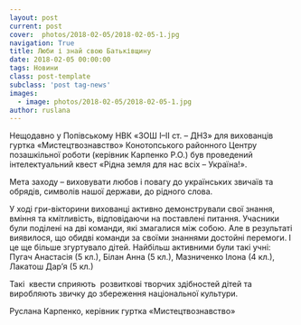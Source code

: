 ```yaml
---
layout: post
current: post
cover:  photos/2018-02-05/2018-02-05-1.jpg
navigation: True
title: Люби і знай свою Батьківщину
date: 2018-02-05 00:00:00
tags: Новини
class: post-template
subclass: 'post tag-news'
images:
  - image: photos/2018-02-05/2018-02-05-1.jpg
author: ruslana
---
```


Нещодавно у Попівському НВК «ЗОШ I–II ст. &#8211; ДНЗ» для вихованців гуртка «Мистецтвознавство» Конотопського районного Центру позашкільної роботи (керівник Карпенко Р.О.) був проведений інтелектуальний квест «Рідна земля для нас всіх – Україна!».

Мета заходу &#8211; виховувати любов і повагу до українських звичаїв та обрядів, символів нашої держави, до рідного слова.

У ході гри-вікторини вихованці активно демонстрували свої знання, вміння та кмітливість, відповідаючи на поставлені питання. Учасники були поділені на дві команди, які змагалися між собою. Але в результаті виявилося, що обидві команди за своїми знаннями достойні перемоги. І це ще більше згуртувало дітей. Найбільш активними були такі учні: Пугач Анастасія (5 кл.), Білан Анна (5 кл.), Мазниченко Ілона (4 кл.), Лакатош Дар&#8217;я (5 кл.)

Такі  квести сприяють  розвиткові творчих здібностей дітей та виробляють звичку до збереження національної культури.

Руслана Карпенко, керівник гуртка «Мистецтвознавство»
